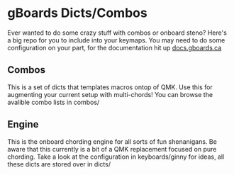 # gBoards Dicts/Combos

Ever wanted to do some crazy stuff with combos or onboard steno? Here's a big repo for you to include into your 
keymaps. You may need to do some configuration on your part, for the documentation hit up [docs.gboards.ca](http://docs.gboards.ca/)

## Combos
This is a set of dicts that templates macros ontop of QMK. Use this for augmenting your current setup with 
multi-chords! You can browse the avalible combo lists in combos/


## Engine
This is the onboard chording engine for all sorts of fun shenanigans. Be aware that this currently is a bit of a QMK 
replacement focused on pure chording. Take a look at the configuration in keyboards/ginny for ideas, all these dicts
are stored over in dicts/
